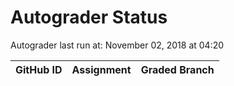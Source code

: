 # Autograder Status
Autograder last run at: November 02, 2018 at 04:20

| GitHub ID | Assignment | Graded Branch |
|-----------|------------|---------------|
